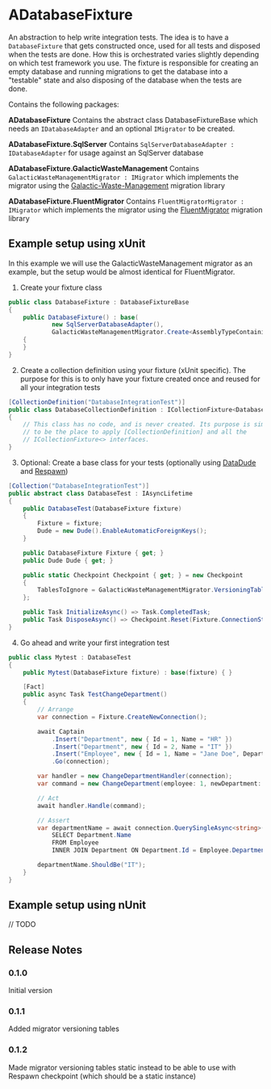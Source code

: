 ﻿# ADatabaseFixture
An abstraction to help write integration tests. The idea is to have a `DatabaseFixture` that gets constructed once, used for all tests and disposed when the tests are done. How this is orchestrated varies slightly depending on which test framework you use. The fixture is responsible for creating an empty database and running migrations to get the database into a "testable" state and also disposing of the database when the tests are done.

Contains the following packages:

**ADatabaseFixture**
Contains the abstract class DatabaseFixtureBase which needs an `IDatabaseAdapter` and an optional `IMigrator` to be created.

**ADatabaseFixture.SqlServer**
Contains `SqlServerDatabaseAdapter : IDatabaseAdapter` for usage against an SqlServer database

**ADatabaseFixture.GalacticWasteManagement**
Contains `GalacticWasteManagementMigrator : IMigrator` which implements the migrator using the [Galactic-Waste-Management](https://github.com/mattiasnordqvist/Galactic-Waste-Management) migration library

**ADatabaseFixture.FluentMigrator**
Contains `FluentMigratorMigrator : IMigrator` which implements the migrator using the [FluentMigrator](https://fluentmigrator.github.io/) migration library

## Example setup using xUnit
In this example we will use the GalacticWasteManagement migrator as an example, but the setup would be almost identical for FluentMigrator.

1. Create your fixture class
```csharp
public class DatabaseFixture : DatabaseFixtureBase
{
    public DatabaseFixture() : base(
            new SqlServerDatabaseAdapter(), 
            GalacticWasteManagementMigrator.Create<AssemblyTypeContainingMigration>())
    {
    }
}
```

2. Create a collection definition using your fixture (xUnit specific). The purpose for this is to only have your fixture created once and reused for all your integration tests

```csharp
[CollectionDefinition("DatabaseIntegrationTest")]
public class DatabaseCollectionDefinition : ICollectionFixture<DatabaseFixture>
{
    // This class has no code, and is never created. Its purpose is simply
    // to be the place to apply [CollectionDefinition] and all the
    // ICollectionFixture<> interfaces.
}
```

3. Optional: Create a base class for your tests (optionally using [DataDude](https://github.com/carl-berg/data-dude) and [Respawn](https://github.com/jbogard/Respawn))
```csharp
[Collection("DatabaseIntegrationTest")]
public abstract class DatabaseTest : IAsyncLifetime
{
    public DatabaseTest(DatabaseFixture fixture)
    {
        Fixture = fixture;
        Dude = new Dude().EnableAutomaticForeignKeys();
    }

    public DatabaseFixture Fixture { get; }
    public Dude Dude { get; }

    public static Checkpoint Checkpoint { get; } = new Checkpoint
    {
        TablesToIgnore = GalacticWasteManagementMigrator.VersioningTables,
    };

    public Task InitializeAsync() => Task.CompletedTask;
    public Task DisposeAsync() => Checkpoint.Reset(Fixture.ConnectionString);
}
```

4. Go ahead and write your first integration test
```csharp
public class Mytest : DatabaseTest
{
    public Mytest(DatabaseFixture fixture) : base(fixture) { }

    [Fact]
    public async Task TestChangeDepartment()
    {
        // Arrange
        var connection = Fixture.CreateNewConnection();

        await Captain
            .Insert("Department", new { Id = 1, Name = "HR" })
            .Insert("Department", new { Id = 2, Name = "IT" })
            .Insert("Employee", new { Id = 1, Name = "Jane Doe", DepartmentId = 1 })
            .Go(connection);

        var handler = new ChangeDepartmentHandler(connection);
        var command = new ChangeDepartment(employee: 1, newDepartment: 2);

        // Act
        await handler.Handle(command);

        // Assert
        var departmentName = await connection.QuerySingleAsync<string>(@"
            SELECT Department.Name
            FROM Employee
            INNER JOIN Department ON Department.Id = Employee.DepartmentId");

        departmentName.ShouldBe("IT");
    }
}
```

## Example setup using nUnit
// TODO

## Release Notes

### 0.1.0
Initial version

### 0.1.1
Added migrator versioning tables

### 0.1.2
Made migrator versioning tables static instead to be able to use with Respawn checkpoint (which should be a static instance)